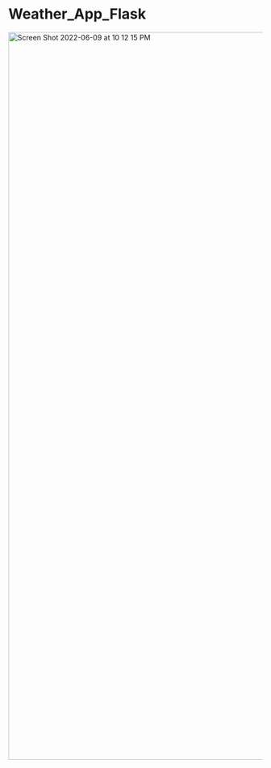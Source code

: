 # Weather_App_Flask

<img width="1440" alt="Screen Shot 2022-06-09 at 10 12 15 PM" src="https://user-images.githubusercontent.com/106165854/180648400-7b9fdc4f-2511-4ff1-83ab-0d85d9b3ece7.png">
